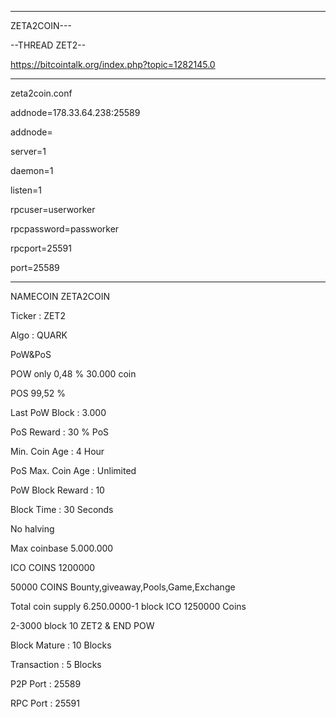 ---
ZETA2COIN---

--THREAD ZET2--

https://bitcointalk.org/index.php?topic=1282145.0


-----------------------------

zeta2coin.conf

addnode=178.33.64.238:25589

addnode=

server=1

daemon=1

listen=1

rpcuser=userworker

rpcpassword=passworker

rpcport=25591

port=25589

-----------------------------

NAMECOIN ZETA2COIN

Ticker : ZET2

Algo : QUARK

PoW&PoS 

POW only 0,48 % 30.000 coin

POS 99,52 %

Last PoW Block : 3.000

PoS Reward : 30 %PoS 

Min. Coin Age : 4 Hour

PoS Max. Coin Age : Unlimited

PoW Block Reward : 10

Block Time : 30 Seconds

No halving 

Max coinbase 5.000.000

ICO COINS  1200000 

50000 COINS Bounty,giveaway,Pools,Game,Exchange

Total coin supply 6.250.0000-1 block ICO 1250000 Coins

2-3000 block 10 ZET2 & END POW

Block Mature : 10 Blocks

Transaction : 5 Blocks

P2P Port : 25589

RPC Port : 25591